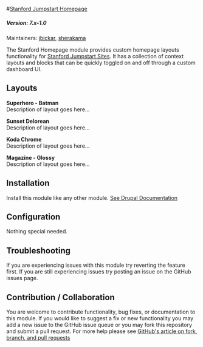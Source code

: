 #[Stanford Jumpstart Homepage](https://github.com/SU-SWS/stanford_jumpstart_home)
##### Version: 7.x-1.0

Maintainers: [jbickar](https://github.com/jbickar), [sherakama](https://github.com/sherakama)

The Stanford Homepage module provides custom homepage layouts functionality for [Stanford Jumpstart Sites](https://github.com/SU-SWS/stanford_sites_jumpstart). It has a collection of context layouts and blocks that can be quickly toggled on and off through a custom dashboard UI.


Layouts
---

**Superhero - Batman**   
Description of layout goes here...

**Sunset Delorean**   
Description of layout goes here...

**Koda Chrome**   
Description of layout goes here...

**Magazine - Glossy**   
Description of layout goes here...


Installation
---

Install this module like any other module. [See Drupal Documentation](https://drupal.org/documentation/install/modules-themes/modules-7)

Configuration
---

Nothing special needed.

Troubleshooting
---

If you are experiencing issues with this module try reverting the feature first. If you are still experiencing issues try posting an issue on the GitHub issues page.

Contribution / Collaboration
---

You are welcome to contribute functionality, bug fixes, or documentation to this module. If you would like to suggest a fix or new functionality you may add a new issue to the GitHub issue queue or you may fork this repository and submit a pull request. For more help please see [GitHub's article on fork, branch, and pull requests](https://help.github.com/articles/using-pull-requests)
